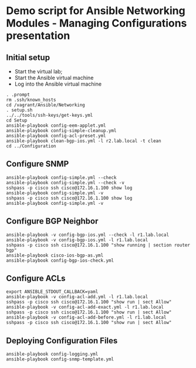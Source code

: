 # Demo script for **Ansible Networking Modules - Managing Configurations** presentation

## Initial setup

* Start the virtual lab;
* Start the Ansible virtual machine
* Log into the Ansible virtual machine

```
. .prompt
rm .ssh/known_hosts
cd /vagrant/Ansible/Networking
. setup.sh
../../tools/ssh-keys/get-keys.yml
cd Setup
ansible-playbook config-eem-applet.yml
ansible-playbook config-simple-cleanup.yml
ansible-playbook config-acl-preset.yml
ansible-playbook clean-bgp-ios.yml -l r2.lab.local -t clean
cd ../Configuration
```

## Configure SNMP

```
ansible-playbook config-simple.yml --check
ansible-playbook config-simple.yml --check -v
sshpass -p cisco ssh cisco@172.16.1.100 show log
ansible-playbook config-simple.yml -v
sshpass -p cisco ssh cisco@172.16.1.100 show log
ansible-playbook config-simple.yml -v
```

## Configure BGP Neighbor

```
ansible-playbook -v config-bgp-ios.yml --check -l r1.lab.local
ansible-playbook -v config-bgp-ios.yml -l r1.lab.local
sshpass -p cisco ssh cisco@172.16.1.100 "show running | section router bgp"
ansible-playbook cisco-ios-bgp-as.yml
ansible-playbook config-bgp-ios-check.yml
```

## Configure ACLs

```
export ANSIBLE_STDOUT_CALLBACK=yaml
ansible-playbook -v config-acl-add.yml -l r1.lab.local
sshpass -p cisco ssh cisco@172.16.1.100 "show run | sect Allow"
ansible-playbook -v config-acl-add-exact.yml -l r1.lab.local
sshpass -p cisco ssh cisco@172.16.1.100 "show run | sect Allow"
ansible-playbook -v config-acl-add-before.yml -l r1.lab.local
sshpass -p cisco ssh cisco@172.16.1.100 "show run | sect Allow"
```

## Deploying Configuration Files

```
ansible-playbook config-logging.yml
ansible-playbook config-snmp-template.yml
```
